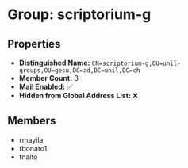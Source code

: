 # Group: scriptorium-g

## Properties

- **Distinguished Name:** `CN=scriptorium-g,OU=unil-groups,OU=gesu,DC=ad,DC=unil,DC=ch`
- **Member Count:** 3
- **Mail Enabled:** ✅
- **Hidden from Global Address List:** ❌

## Members

- rmayila
- tbonato1
- tnaito
